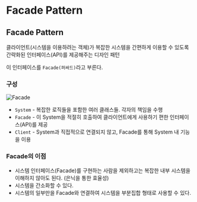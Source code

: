 # Facade Pattern

## Facade Pattern

클라이언트(시스템을 이용하려는 객체)가 복잡한 시스템을 간편하게 이용할 수 있도록 간략화된 인터페이스(API)를 제공해주는 디자인 패턴

이 인터페이스를 `Facade(퍼싸드)`라고 부른다.

### 구성

![Facade](https://s3.us-west-2.amazonaws.com/secure.notion-static.com/fa61e6a2-de8b-44e1-8101-9c7c411f3f4c/Untitled.png?X-Amz-Algorithm=AWS4-HMAC-SHA256\&X-Amz-Content-Sha256=UNSIGNED-PAYLOAD\&X-Amz-Credential=AKIAT73L2G45EIPT3X45%2F20220406%2Fus-west-2%2Fs3%2Faws4\_request\&X-Amz-Date=20220406T061454Z\&X-Amz-Expires=86400\&X-Amz-Signature=0cf86f7c360838c137662c62bc04bdbf29cf68cfb8b9aa2f8dc363b479202ed1\&X-Amz-SignedHeaders=host\&response-content-disposition=filename%20%3D%22Untitled.png%22\&x-id=GetObject)

* `System` - 복잡한 로직들을 포함한 여러 클래스들. 각자의 책임을 수행
* `Facade` - 이 System을 적절히 호출하여 클라이언트에게 사용하기 편한 인터페이스(API)를 제공
* `Client` - System과 직접적으로 연결되지 않고, Facade를 통해 System 내 기능을 이용

### Facade의 이점

* 시스템 인터페이스(Facade)를 구현하는 사람을 제외하고는 복잡한 내부 시스템을 이해하지 않아도 된다. (은닉을 통한 효율성)
* 시스템을 간소화할 수 있다.
* 시스템의 일부만을 Facade와 연결하여 시스템을 부분집합 형태로 사용할 수 있다.
